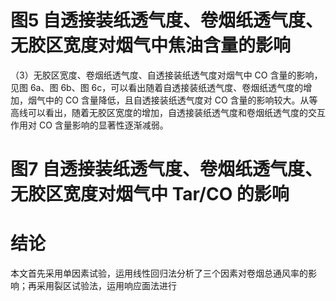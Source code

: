 # 图5 自透接装纸透气度、卷烟纸透气度、无胶区宽度对烟气中焦油含量的影响

（3）无胶区宽度、卷烟纸透气度、自透接装纸透气度对烟气中 CO 含量的影响，见图 6a、图 6b、图 6c，可以看出随着自透接装纸透气度、卷烟纸透气度的增加，烟气中的 CO 含量降低，且自透接装纸透气度对 CO 含量的影响较大。从等高线可以看出，随着无胶区宽度的增加，自透接装纸透气度和卷烟纸透气度的交互作用对 CO 含量影响的显著性逐渐减弱。

# 图7 自透接装纸透气度、卷烟纸透气度、无胶区宽度对烟气中 Tar/CO 的影响

# 结论

本文首先采用单因素试验，运用线性回归法分析了三个因素对卷烟总通风率的影响；再采用裂区试验法，运用响应面法进行